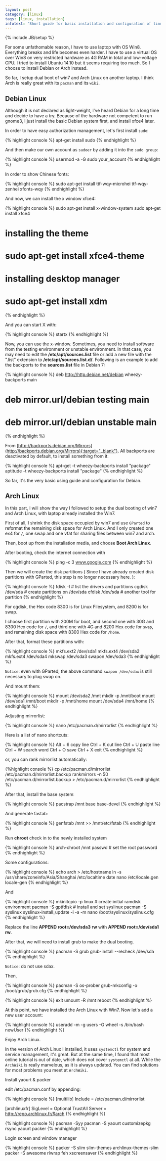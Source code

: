 ```yaml
---
layout: post
category: [linux]
tags: [linux, installation]
infotext: 'Short guide for basic installation and configuration of linux os'
---
```

{% include JB/setup %}

For some unfathomable reason, I have to use laptop with OS Win8. Everything breaks and life becomes even harder. I have
to use a virtual OS over Win8 on very restricted hardware as 4G RAM in total and low-voltage CPU. I tried to install
Ubuntu 14.10 but it seems requiring too much. So I choose to install Debian or Arch instead.

So far, I setup dual boot of win7 and Arch Linux on another laptop. I think Arch is really great with its `pacman` and 
its `wiki`.

<!-- more -->

## Debian Linux

Although it is not declared as light-weight, I've heard Debian for a long time and decide to have a try. Because of the
hardware not competent to run gnome3, I just install the basic Debian system first, and install xfce4 later.

In order to have easy authorization management, let's first install `sudo`:

{% highlight console %}
apt-get install sudo
{% endhighlight %}

And then make our own account as `sudoer` by adding it into the `sudo group`:

{% highlight console %}
usermod -a -G sudo your_account
{% endhighlight %}

In order to show Chinese fonts:

{% highlight console %}
sudo apt-get install ttf-wqy-microhei ttf-wqy-zenhei xfonts-wqy
{% endhighlight %}

And now, we can install the x window xfce4:

{% highlight console %}
sudo apt-get install x-window-system
sudo apt-get install xfce4
# installing the theme
# sudo apt-get install xfce4-theme

# installing desktop manager
# sudo apt-get install xdm
{% endhighlight %}

And you can start X with:

{% highlight console %}
startx
{% endhighlight %}

Now, you can use the x-window. Sometimes, you need to install software from the testing environment or unstable
environment. In that case, you may need to edit the **/etc/apt/sources.list** file or add a new file with the
".list" extension to **/etc/apt/sources.list.d/**. Following is an example to add the backports to the
**sources.list** file in Debian 7:

{% highlight console %}
deb http://http.debian.net/debian wheezy-backports main
# deb mirror.url/debian testing main
# deb mirror.url/debian unstable main
{% endhighlight %}

From [http://backports.debian.org/Mirrors](http://backports.debian.org/Mirrors){:target="_blank"}. All
backports are deactivated by default, to install something from it:

{% highlight console %}
apt-get -t wheezy-backports install "package"
aptitude -t wheezy-backports install "package"
{% endhighlight %}

So far, it's the very basic using guide and configuration for Debian.

## Arch Linux

In this part, I will show the way I followed to setup the dual booting of win7 and Arch Linux, with laptop already installed 
the Win7.

First of all, I shrink the disk space occupied by win7 and use `GParted` to reformat the remaining disk space for Arch Linux. 
And I only created one ex4 for `/`, one swap and one vfat for sharing files between win7 and arch.

Then, boot up from the installation media, and choose **Boot Arch Linux**.

After booting, check the internet connection with

{% highlight console %}
ping -c 3 www.google.com
{% endhighlight %}

Then we will create the disk partitions ( Since I have already created disk partitions with GParted, this step is no longer necessary here. ):

{% highlight console %}
fdisk -l # list the drivers and partitions
cgdisk /dev/sda # create partitions on /dev/sda
cfdisk /dev/sda # another tool for partition
{% endhighlight %}

For cgdisk, the Hex code 8300 is for Linux Filesystem, and 8200 is for swap.

I choose first partition with 200M for boot, and second one with 30G and 8300 Hex code for `/`, and third one with 4G and 8200 Hex code for `swap`, and 
remaining disk space with 8300 Hex code for `/home`.

After that, format these partitions with:

{% highlight console %}
mkfs.ext2 /dev/sda1
mkfs.ext4 /dev/sda2
mkfs.ext4 /dev/sda4
mkswap /dev/sda3
swapon /dev/sda3
{% endhighlight %}

`Notice`: even with GParted, the above command `swapon /dev/sdax` is still necessary to plug swap on. 

And mount them:

{% highlight console %}
mount /dev/sda2 /mnt
mkdir -p /mnt/boot
mount /dev/sda1 /mnt/boot
mkdir -p /mnt/home
mount /dev/sda4 /mnt/home
{% endhighlight %}

Adjusting mirrorlist:

{% highlight console %}
nano /etc/pacman.d/mirrorlist
{% endhighlight %}

Here is a list of nano shortcuts:

{% highlight console %}
Alt + 6 copy line
Ctrl + K cut line
Ctrl + U paste line
Ctrl + W search word
Ctrl + O save
Ctrl + X exit
{% endhighlight %}

or, you can rank mirrorlist automatically:

{%highlight console %}
cp /etc/pacman.d/mirrorlist /etc/pacman.d/mirrorlist.backup
rankmirrors -n 50 /etc/pacman.d/mirrorlist.backup > /etc/pacman.d/mirrorlist
{% endhighlight %}

After that, install the base system:

{% highlight console %}
pacstrap /mnt base base-devel
{% endhighlight %}

And generate fastab:

{% highlight console %}
genfstab /mnt >> /mnt/etc/fstab
{% endhighlight %}

Run **chroot** check in to the newly installed system

{% highlight console %}
arch-chroot /mnt
passwd # set the root password
{% endhighlight %}

Some configurations:

{% highlight console %}
echo arch > /etc/hostname
ln -s /usr/share/zoneinfo/Asia/Shanghai /etc/localtime
date
nano /etc/locale.gen
locale-gen
{% endhighlight %}

And

{% highlight console %}
mkinitcpio -p linux # create initial ramdisk environment
pacman -S gptfdisk # install and set syslinux
pacman -S syslinux
syslinux-install_update -i -a -m
nano /boot/syslinux/syslinux.cfg
{% endhighlight %}

Replace the line **APPEND root=/dev/sda3 rw** with **APPEND root=/dev/sda1 rw**.

After that, we will need to install grub to make the dual booting.

{% highlight console %}
pacman -S grub
grub-install --recheck /dev/sda
{% endhighlight %}

`Notice`: do not use sdax.

Then,

{% highlight console %}
pacman -S os-prober
grub-mkconfig -o /boot/grub/grub.cfg
{% endhighlight %}

{% highlight console %}
exit
umount -R /mnt
reboot
{% endhighlight %}

At this point, we have installed the Arch Linux with Win7. Now let's add a new user account:

{% highlight console %}
useradd -m -g users -G wheel -s /bin/bash newUser
{% endhighlight %}

Enjoy Arch Linux.

In the version of Arch Linux I installed, it uses `systemctl` for system and service management, it's great. But at the 
same time, I found that most online tutorial is out of date, which does not cover `systemctl` at all. While the `ArchWiki` is 
really marvelous, as it is always updated. You can find solutions for most problems you meet at `ArchWiki`.


Install yaourt & packer

edit /etc/pacman.conf by appending:

{% highlight console %}
[multilib]
Include = /etc/pacman.d/mirrorlist

[archlinuxfr]
SigLevel = Optional TrustAll 
Server = http://repo.archlinux.fr/$arch
{% endhighlight %}

{% highlight console %}
pacman -Syy
pacman -S yaourt customizepkg rsync
yaourt packer
{% endhighlight %}

Login screen and window manager

{% highlight console %}
packer -S slim slim-themes archlinux-themes-slim
packer -S awesome rlwrap feh xscreensaver
{% endhighlight %}


